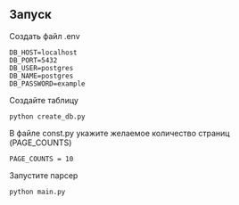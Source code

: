 
## Запуcк
Создать файл .env
```
DB_HOST=localhost
DB_PORT=5432
DB_USER=postgres 
DB_NAME=postgres
DB_PASSWORD=example

```
Создайте таблицу
```
python create_db.py
```
В файле const.py укажите желаемое количество страниц (PAGE_COUNTS)
```
PAGE_COUNTS = 10
```
Запустите парсер
```
python main.py
```
